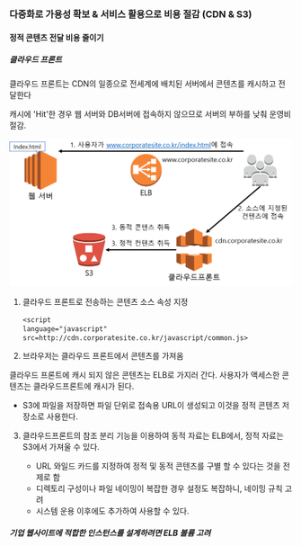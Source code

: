 ### 다중화로 가용성 확보 & 서비스 활용으로 비용 절감 (CDN & S3)



#### 정적 콘텐츠 전달 비용 줄이기



##### 클라우드 프론트

클라우드 프론트는 CDN의 일종으로 전세계에 배치된 서버에서 콘텐츠를 캐시하고 전달한다

캐시에 'Hit'한 경우 웹 서버와 DB서버에 접속하지 않으므로 서버의 부하를 낮춰 운영비 절감.

<img src = "../images/cdnDeploy.png">

1. 클라우드 프론트로 전송하는 콘텐츠 소스 속성 지정

   ~~~
   <script
   language="javascript" src=http://cdn.corporatesite.co.kr/javascript/common.js>
   ~~~

2.  브라우저는 클라우드 프론트에서 콘텐츠를 가져옴

   클라우드 프론트에 캐시 되지 않은 콘텐츠는 ELB로 가지러 간다. 사용자가 액세스한 콘텐츠는 클라우드프론트에 캐시가 된다.

   - S3에 파일을 저장하면 파일 단위로 접속용 URL이 생성되고 이것을 정적 콘텐츠 저장소로 사용한다.

3. 클라우드프론트의 참조 분리 기능을 이용하여 동적 자료는 ELB에서, 정적 자료는 S3에서 가져울 수 있다.

   - URL 와일드 카드를 지정하여 정적 및 동적 콘텐츠를 구별 할 수 있다는 것을 전제로 함
   - 디렉토리 구성이나 파일 네이밍이 복잡한 경우 설정도 복잡하니, 네이밍 규칙 고려
   - 시스템 운용 이후에도 추가하여 사용할 수 있다.



##### 기업 웹사이트에 적합한 인스턴스를 설계하려면 ELB 볼륨 고려

<a href =  https://docs.aws.amazon.com/ko_kr/AWSEC2/latest/UserGuide/EBSVolumeTypes.html>



   



